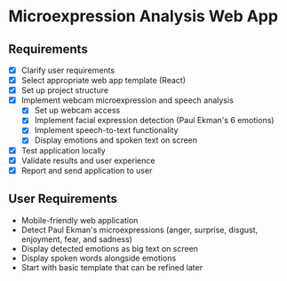 # Microexpression Analysis Web App

## Requirements
- [x] Clarify user requirements
- [x] Select appropriate web app template (React)
- [x] Set up project structure
- [x] Implement webcam microexpression and speech analysis
  - [x] Set up webcam access
  - [x] Implement facial expression detection (Paul Ekman's 6 emotions)
  - [x] Implement speech-to-text functionality
  - [x] Display emotions and spoken text on screen
- [x] Test application locally
- [x] Validate results and user experience
- [x] Report and send application to user

## User Requirements
- Mobile-friendly web application
- Detect Paul Ekman's microexpressions (anger, surprise, disgust, enjoyment, fear, and sadness)
- Display detected emotions as big text on screen
- Display spoken words alongside emotions
- Start with basic template that can be refined later
